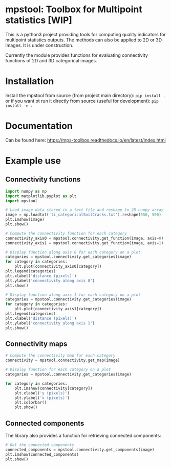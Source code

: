 # mpstool: Toolbox for Multipoint statistics [WIP]

This is a python3 project providing tools for computing quality indicators for multipoint statistics outputs.
The methods can also be applied to 2D or 3D images.
It is under construction.

Currently the module provides functions for evaluating connectivity functions of 2D and 3D categorical images.

# Installation
Install the mpstool from source (from project main directory):
```pip install .```
or if you want ot run it directly from source (useful for development):
```pip install -e .```

# Documentation

Can be found here: https://mps-toolbox.readthedocs.io/en/latest/index.html

# Example use

## Connectivity functions
```python
import numpy as np
import matplotlib.pyplot as plt
import mpstool

# Load image data stored in a text file and reshape to 2D numpy array
image = np.loadtxt('ti_categoricalSoilCracks.txt').reshape(550, 500)
plt.imshow(image)
plt.show()

# Compute the connectivity function for each category
connectivity_axis0 = mpstool.connectivity.get_function(image, axis=0)
connectivity_axis1 = mpstool.connectivity.get_function(image, axis=1)

# Display function along axis 0 for each category on a plot
categories = mpstool.connectivity.get_categories(image)
for category in categories:
    plt.plot(connectivity_axis0[category])
plt.legend(categories)
plt.xlabel('distance (pixels)')
plt.ylabel('connectivity along axis 0')
plt.show()

# Display function along axis 1 for each category on a plot
categories = mpstool.connectivity.get_categories(image)
for category in categories:
    plt.plot(connectivity_axis1[category])
plt.legend(categories)
plt.xlabel('distance (pixels)')
plt.ylabel('connectivity along axis 1')
plt.show()
```

## Connectivity maps
```python
# Compute the connectivity map for each category
connectivity = mpstool.connectivity.get_map(image)

# Display function for each category on a plot
categories = mpstool.connectivity.get_categories(image)

for category in categories:
    plt.imshow(connectivity[category])
    plt.xlabel('y (pixels)')
    plt.ylabel('x (pixels)')
    plt.colorbar()
    plt.show()
```


## Connected components
The library also provides a function for retrieving connected components:
```python
# Get the connected components
connected_components = mpstool.connectivity.get_components(image)
plt.imshow(connected_components)
plt.show()
```
